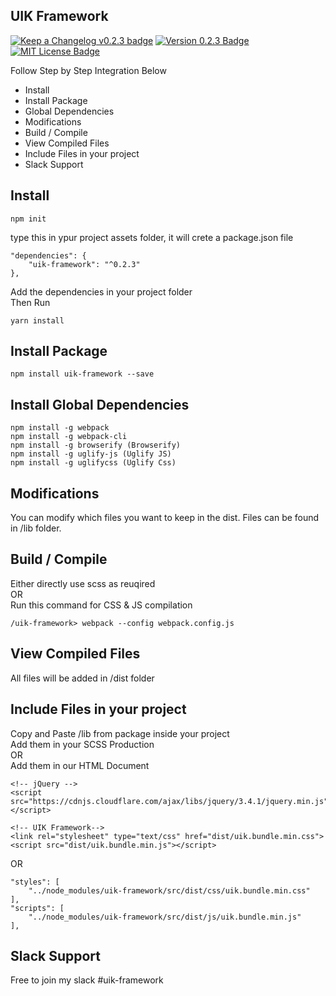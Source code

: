 ## UIK Framework

[![Keep a Changelog v0.2.3 badge][changelog-badge]][changelog]
[![Version 0.2.3 Badge][version-badge]][changelog]
[![MIT License Badge][license-badge]][license]

Follow Step by Step Integration Below

* Install
* Install Package
* Global Dependencies
* Modifications
* Build / Compile
* View Compiled Files
* Include Files in your project
* Slack Support

## Install

```render
npm init
```
type this in ypur project assets folder, it will crete a package.json file

```render
"dependencies": {
	"uik-framework": "^0.2.3"
},
```
Add the dependencies in your project folder<br/>
Then Run
```render
yarn install
```

## Install Package

```render
npm install uik-framework --save
```

## Install Global Dependencies

```render
npm install -g webpack
npm install -g webpack-cli
npm install -g browserify (Browserify)
npm install -g uglify-js (Uglify JS)
npm install -g uglifycss (Uglify Css)
```

## Modifications

You can modify which files you want to keep in the dist.
Files can be found in /lib folder.

## Build / Compile

Either directly use scss as reuqired <br />
OR <br />
Run this command for CSS & JS compilation <br />

```render
/uik-framework> webpack --config webpack.config.js
```

## View Compiled Files

All files will be added in /dist folder

## Include Files in your project

Copy and Paste /lib from package inside your project <br />
Add them in your SCSS Production <br />
OR <br />
Add them in our HTML Document

```render
<!-- jQuery -->
<script src="https://cdnjs.cloudflare.com/ajax/libs/jquery/3.4.1/jquery.min.js"></script>

<!-- UIK Framework-->
<link rel="stylesheet" type="text/css" href="dist/uik.bundle.min.css">
<script src="dist/uik.bundle.min.js"></script>
```
OR
```render
"styles": [
	"../node_modules/uik-framework/src/dist/css/uik.bundle.min.css"
],
"scripts": [
	"../node_modules/uik-framework/src/dist/js/uik.bundle.min.js"
],
```

## Slack Support
Free to join my slack #uik-framework

[changelog]: ./CHANGELOG.md
[changelog-badge]: https://img.shields.io/badge/changelog-v0.2.3-%23E05735
[license]: ./LICENSE.md
[version-badge]: https://img.shields.io/badge/version-0.2.3-blue.svg
[license-badge]: https://img.shields.io/badge/license-MIT-blue.svg

